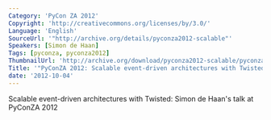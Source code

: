 ```yaml
---
Category: 'PyCon ZA 2012'
Copyright: 'http://creativecommons.org/licenses/by/3.0/'
Language: 'English'
SourceUrl: '"http://archive.org/details/pyconza2012-scalable"'
Speakers: [Simon de Haan]
Tags: [pyconza, pyconza2012]
ThumbnailUrl: 'http://archive.org/download/pyconza2012-scalable/pyconza2012-scalable.thumbs/pyconza2012-scalable_000001.jpg'
Title: '"PyConZA 2012: Scalable event-driven architectures with Twisted"'
date: '2012-10-04'
---
```

Scalable event-driven architectures with Twisted: Simon de Haan's talk at PyConZA 2012
